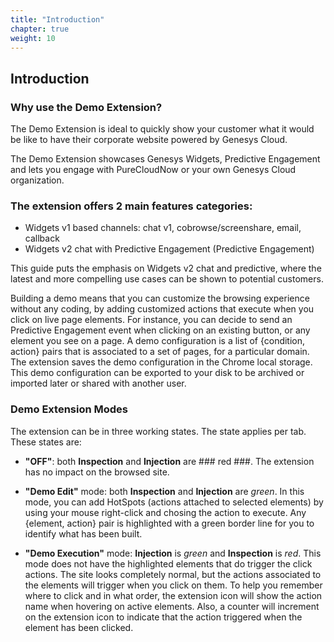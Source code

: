 ```yaml
---
title: "Introduction"
chapter: true
weight: 10
---
```



## Introduction

### Why use the Demo Extension?

The Demo Extension is ideal to quickly show your customer what it would be like to have their corporate website powered by Genesys Cloud.

The Demo Extension showcases Genesys Widgets, Predictive Engagement and lets you engage with PureCloudNow or your own Genesys Cloud organization.

### The extension offers 2 main features categories:

- Widgets v1 based channels: chat v1, cobrowse/screenshare, email, callback
- Widgets v2 chat with Predictive Engagement (Predictive Engagement)

This guide puts the emphasis on Widgets v2 chat and predictive, where the latest and more compelling use cases can be shown to potential customers.

Building a demo means that you can customize the browsing experience without any coding, by adding customized actions that execute when you click on live page elements. For instance, you can decide to send an Predictive Engagement event when clicking on an existing button, or any element you see on a page.
A demo configuration is a list of {condition, action} pairs that is associated to a set of pages, for a particular domain.
The extension saves the demo configuration in the Chrome local storage. This demo configuration can be exported to your disk to be archived or imported later or shared with another user. 

### Demo Extension Modes

The extension can be in three working states. The state applies per tab. These states are:

- **"OFF"**: both **Inspection** and **Injection** are ### red ###. The extension has no impact on the browsed site.

- **"Demo Edit"** mode: both **Inspection** and **Injection** are *green*. In this mode, you can add HotSpots (actions attached to selected elements) by using your mouse right-click and chosing the action to execute. Any {element, action} pair is highlighted with a green border line for you to identify what has been built.

- **"Demo Execution"** mode: **Injection** is *green* and **Inspection** is *red*. This mode does not have the highlighted elements that do trigger the click actions. The site looks completely normal, but the actions associated to the elements will trigger when you click on them. To help you remember where to click and in what order, the extension icon will show the action name when hovering on active elements. Also, a counter will increment on the extension icon to indicate that the action triggered when the element has been clicked.
